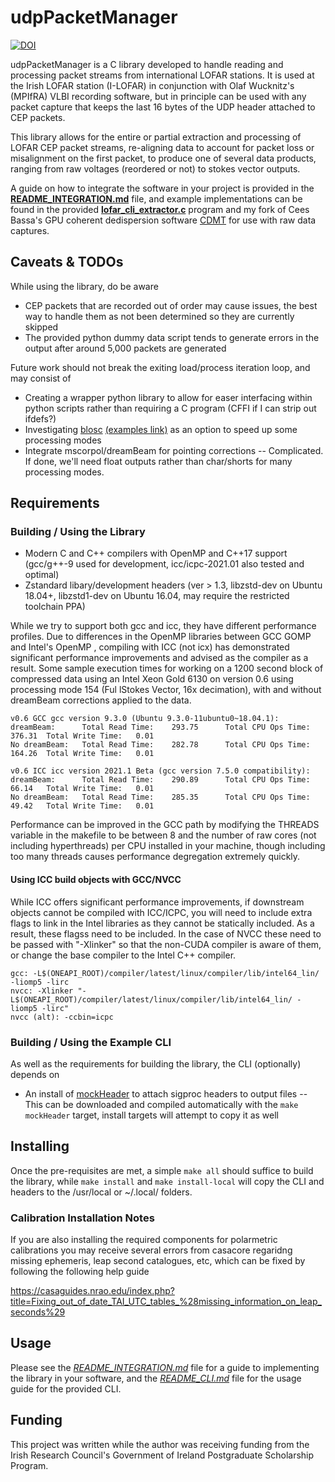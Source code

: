 udpPacketManager
================
[![DOI](https://zenodo.org/badge/DOI/10.5281/zenodo.4249771.svg)](https://doi.org/10.5281/zenodo.4249771)

udpPacketManager is a C library developed to handle reading and processing packet streams from international LOFAR stations. It is used at the Irish LOFAR station (I-LOFAR) in conjunction with Olaf Wucknitz's (MPIfRA) VLBI recording software, but in principle can be used with any packet capture that keeps the last 16 bytes of the UDP header attached to CEP packets.

This library allows for the entire or partial extraction and processing of LOFAR CEP packet streams, re-aligning data to account for packet loss or misalignment on the first packet, to produce one of several data products, ranging from raw voltages (reordered or not) to stokes vector outputs.

A guide on how to integrate the software in your project is provided in the [**README_INTEGRATION.md**](docs/README_INTEGRATION.md) file, and example implementations can be found in the provided [**lofar_cli_extractor.c**](src/CLI/lofar_cli_extractor.c) program and my fork of Cees Bassa's GPU coherent dedispersion software [CDMT](https://github.com/David-McKenna/cdmt) for use with raw data captures.

Caveats & TODOs
-------

While using the library, do be aware
- CEP packets that are recorded out of order may cause issues, the best way to handle them as not been determined so they are currently skipped
- The provided python dummy data script tends to generate errors in the output after around 5,000 packets are generated

Future work should not break the exiting load/process iteration loop, and may consist of
- Creating a wrapper python library to allow for easer interfacing within python scripts rather than requiring a C program (CFFI if I can strip out ifdefs?)
- Investigating [blosc](https://github.com/Blosc/) [(examples link)](https://github.com/Blosc/c-blosc2/tree/master/examples) as an option to speed up some processing modes
- Integrate mscorpol/dreamBeam for pointing corrections
-- Complicated. If done, we'll need float outputs rather than char/shorts for many processing modes.

Requirements
------------

### Building / Using the Library
- Modern C and C++ compilers with OpenMP and C++17 support (gcc/g++-9 used for development, icc/icpc-2021.01 also tested and optimal)
- Zstandard libary/development headers (ver > 1.3, libzstd-dev on Ubuntu 18.04+, libzstd1-dev on Ubuntu 16.04, may require the restricted toolchain PPA)

While we try to support both gcc and icc, they have different performance profiles. Due to differences in the OpenMP libraries between GCC GOMP and Intel's OpenMP , compiling with ICC (not icx) has demonstrated significant performance improvements and advised as the compiler as a result. Some sample execution times for working on a 1200 second block of compressed data using an Intel Xeon Gold 6130 on version 0.6 using processing mode 154 (Ful lStokes Vector, 16x decimation), with and without dreamBeam corrections applied to the data.
```
v0.6 GCC gcc version 9.3.0 (Ubuntu 9.3.0-11ubuntu0~18.04.1):
dreamBeam: 		Total Read Time:	293.75		Total CPU Ops Time:	376.31	Total Write Time:	0.01
No dreamBeam: 	Total Read Time:	282.78		Total CPU Ops Time:	164.26	Total Write Time:	0.01

v0.6 ICC icc version 2021.1 Beta (gcc version 7.5.0 compatibility):
dreamBeam:		Total Read Time:	290.89		Total CPU Ops Time:	66.14	Total Write Time:	0.01
No dreamBeam:	Total Read Time:	285.35		Total CPU Ops Time:	49.42	Total Write Time:	0.01
```

Performance can be improved in the GCC path by modifying the THREADS variable in the makefile to be between 8 and the number of raw cores (not including hyperthreads) per CPU installed in your machine, though including too many threads causes performance degregation extremely quickly.

#### Using ICC build objects with GCC/NVCC
While ICC offers significant performance improvements, if downstream objects cannot be compiled with ICC/ICPC, you will need to include extra flags to link in the Intel libraries as they cannot be statically included. As a result, these flagss need to be included. In the case of NVCC these need to be passed with "-Xlinker" so that the non-CUDA compiler is aware of them, or change the base compiler to the Intel C++ compiler.
```
gcc: -L$(ONEAPI_ROOT)/compiler/latest/linux/compiler/lib/intel64_lin/ -liomp5 -lirc
nvcc: -Xlinker "-L$(ONEAPI_ROOT)/compiler/latest/linux/compiler/lib/intel64_lin/ -liomp5 -lirc"
nvcc (alt): -ccbin=icpc
```
### Building / Using the Example CLI
As well as the requirements for building the library, the CLI (optionally) depends on
- An install of [mockHeader](https://github.com/David-McKenna/mockHeader) to attach sigproc headers to output files
-- This can be downloaded and compiled automatically with the `make mockHeader` target, install targets will attempt to copy it as well



Installing
----------
Once the pre-requisites are met, a simple `make all` should suffice to build the library, while `make install` and `make install-local` will copy the CLI and headers to the /usr/local or \~/.local/ folders. 

### Calibration Installation Notes

If you are also installing the required components for polarmetric calibrations you may receive several errors from casacore regaridng missing ephemeris, leap second catalogues, etc, which can be fixed by following the following help guide

https://casaguides.nrao.edu/index.php?title=Fixing_out_of_date_TAI_UTC_tables_%28missing_information_on_leap_seconds%29


Usage
-----
Please see the [*README_INTEGRATION.md*](docs/README_INTEGRATION.md) file for a guide to implementing the library in your software, and the [*README_CLI.md*](docs/README_CLI.md) file for the usage guide for the provided CLI.


Funding
-------
This project was written while the author was receiving funding from the Irish Research Council's Government of Ireland Postgraduate Scholarship Program.
